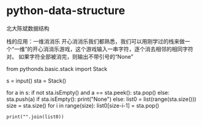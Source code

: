 # python-data-structure
北大陈斌数据结构

栈的应用：一维消消乐
开心消消乐我们都熟悉，我们可以用刚学过的栈来做一个“一维”的开心消消乐游戏，这个游戏输入一串字符，逐个消去相邻的相同字符对。
如果字符全部被消完，则输出不带引号的“None”

from pythonds.basic.stack import Stack  

s = input()
sta = Stack()

for a in s:
    if not sta.isEmpty() and a == sta.peek():
        sta.pop()
    else:
        sta.push(a)
if sta.isEmpty():
    print("None")
else:
    list0 = list(range(sta.size()))
    size = sta.size()
    for i in range(size):
        list0[size-i-1] = sta.pop()
    
    print("".join(list0))
